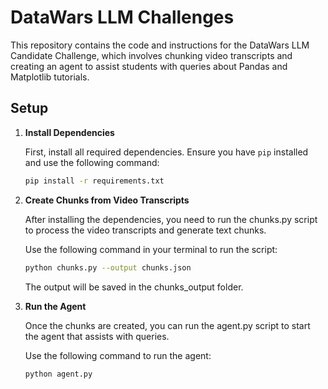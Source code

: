 # DataWars LLM Challenges

This repository contains the code and instructions for the DataWars LLM Candidate Challenge, which involves chunking video transcripts and creating an agent to assist students with queries about Pandas and Matplotlib tutorials.

## Setup

1. **Install Dependencies**

   First, install all required dependencies. Ensure you have `pip` installed and use the following command:

   ```bash
   pip install -r requirements.txt
   ```


2. **Create Chunks from Video Transcripts**

    After installing the dependencies, you need to run the chunks.py script to process the video transcripts and generate text chunks.

    Use the following command in your terminal to run the script:

      ```bash
   python chunks.py --output chunks.json
   ```
   The output will be saved in the chunks_output folder.



3. **Run the Agent**

    Once the chunks are created, you can run the agent.py script to start the agent that assists with queries.

    Use the following command to run the agent:
      ```bash
   python agent.py
   ```




